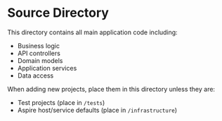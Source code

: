 # Source Directory

This directory contains all main application code including:
- Business logic
- API controllers
- Domain models
- Application services
- Data access

When adding new projects, place them in this directory unless they are:
- Test projects (place in `/tests`)
- Aspire host/service defaults (place in `/infrastructure`)